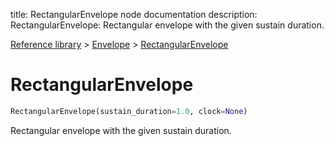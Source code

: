 title: RectangularEnvelope node documentation
description: RectangularEnvelope: Rectangular envelope with the given sustain duration.

[Reference library](../../index.md) > [Envelope](../index.md) > [RectangularEnvelope](index.md)

# RectangularEnvelope

```python
RectangularEnvelope(sustain_duration=1.0, clock=None)
```

Rectangular envelope with the given sustain duration.


